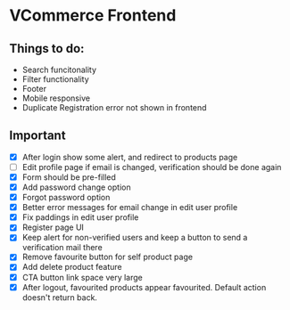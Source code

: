 # VCommerce Frontend
## Things to do:
* Search funcitonality
* Filter functionality
* Footer
* Mobile responsive
* Duplicate Registration error not shown in frontend

## Important
- [X] After login show some alert, and redirect to products page
- [ ] Edit profile page if email is changed, verification should be done again
- [X] Form should be pre-filled
- [X] Add password change option
- [X] Forgot password option 
- [X] Better error messages for email change in edit user profile
- [X] Fix paddings in edit user profile
- [X] Register page UI
- [X] Keep alert for non-verified users and keep a button to send a verification mail there
- [X] Remove favourite button for self product page
- [X] Add delete product feature
- [X] CTA button link space very large
- [X] After logout, favourited products appear favourited. Default action doesn't return back.

